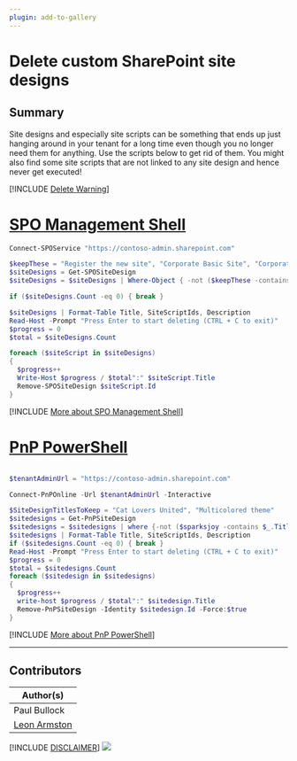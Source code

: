 ```yaml
---
plugin: add-to-gallery
---
```


# Delete custom SharePoint site designs

## Summary

Site designs and especially site scripts can be something that ends up just hanging around in your tenant for a long time even though you no longer need them for anything. Use the scripts below to get rid of them. You might also find some site scripts that are not linked to any site design and hence never get executed!
 
[!INCLUDE [Delete Warning](../../docfx/includes/DELETE-WARN.md)]

# [SPO Management Shell](#tab/spoms-ps)
```powershell
Connect-SPOService "https://contoso-admin.sharepoint.com"

$keepThese = "Register the new site", "Corporate Basic Site", "Corporate Internal Site"
$siteDesigns = Get-SPOSiteDesign
$siteDesigns = $siteDesigns | Where-Object { -not ($keepThese -contains $_.Title)}

if ($siteDesigns.Count -eq 0) { break }

$siteDesigns | Format-Table Title, SiteScriptIds, Description
Read-Host -Prompt "Press Enter to start deleting (CTRL + C to exit)"
$progress = 0
$total = $siteDesigns.Count

foreach ($siteScript in $siteDesigns)
{
  $progress++
  Write-Host $progress / $total":" $siteScript.Title
  Remove-SPOSiteDesign $siteScript.Id
}
```
[!INCLUDE [More about SPO Management Shell](../../docfx/includes/MORE-SPOMS.md)]

# [PnP PowerShell](#tab/pnpps)

```powershell

$tenantAdminUrl = "https://contoso-admin.sharepoint.com"

Connect-PnPOnline -Url $tenantAdminUrl -Interactive

$SiteDesignTitlesToKeep = "Cat Lovers United", "Multicolored theme"
$sitedesigns = Get-PnPSiteDesign
$sitedesigns = $sitedesigns | where {-not ($sparksjoy -contains $_.Title)}
$sitedesigns | Format-Table Title, SiteScriptIds, Description
if ($sitedesigns.Count -eq 0) { break }
Read-Host -Prompt "Press Enter to start deleting (CTRL + C to exit)"
$progress = 0
$total = $sitedesigns.Count
foreach ($sitedesign in $sitedesigns)
{
  $progress++
  write-host $progress / $total":" $sitedesign.Title
  Remove-PnPSiteDesign -Identity $sitedesign.Id -Force:$true
}

```
[!INCLUDE [More about PnP PowerShell](../../docfx/includes/MORE-PNPPS.md)]

***

## Contributors

| Author(s) |
|-----------|
| Paul Bullock |
| [Leon Armston](https://github.com/LeonArmston)|

[!INCLUDE [DISCLAIMER](../../docfx/includes/DISCLAIMER.md)]
<img src="https://m365-visitor-stats.azurewebsites.net/script-samples/scripts/spo-remove-site-designs" aria-hidden="true" />
